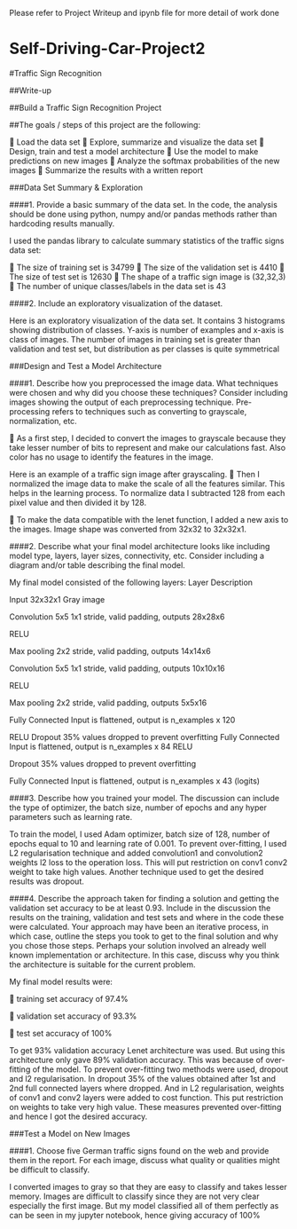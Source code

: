 
Please refer to Project Writeup and ipynb file for more detail of work done

# Self-Driving-Car-Project2
#Traffic Sign Recognition

##Write-up

##Build a Traffic Sign Recognition Project

##The goals / steps of this project are the following:

 Load the data set
 Explore, summarize and visualize the data set
 Design, train and test a model architecture
 Use the model to make predictions on new images
 Analyze the softmax probabilities of the new images
 Summarize the results with a written report

###Data Set Summary & Exploration

####1. Provide a basic summary of the data set. In the code, the analysis
should be done using python, numpy and/or pandas methods rather than
hardcoding results manually.

I used the pandas library to calculate summary statistics of the traffic
signs data set:

 The size of training set is 34799
 The size of the validation set is 4410
 The size of test set is 12630
 The shape of a traffic sign image is (32,32,3)
 The number of unique classes/labels in the data set is 43

####2. Include an exploratory visualization of the dataset.

Here is an exploratory visualization of the data set. It contains 3
histograms showing distribution of classes. Y-axis is number of examples
and x-axis is class of images. The number of images in training set is greater than validation and test
set, but distribution as per classes is quite symmetrical

###Design and Test a Model Architecture

####1. Describe how you preprocessed the image data. What techniques were
chosen and why did you choose these techniques? Consider including images
showing the output of each preprocessing technique. Pre-processing refers
to techniques such as converting to grayscale, normalization, etc.

 As a first step, I decided to convert the images to grayscale
because they take lesser number of bits to represent and make our
calculations fast. Also color has no usage to identify the features
in the image.

Here is an example of a traffic sign image after grayscaling.
 Then I normalized the image data to make the scale of all the
features similar. This helps in the learning process. To normalize
data I subtracted 128 from each pixel value and then divided it by
128.

 To make the data compatible with the lenet function, I added a new
axis to the images. Image shape was converted from 32x32 to
32x32x1.

####2. Describe what your final model architecture looks like including model
type, layers, layer sizes, connectivity, etc. Consider including a
diagram and/or table describing the final model.

My final model consisted of the following layers:
Layer Description

Input 32x32x1 Gray image

Convolution 5x5 1x1 stride, valid padding, outputs
28x28x6
 
 RELU
 
 Max pooling 2x2 stride, valid padding, outputs
14x14x6

Convolution 5x5 1x1 stride, valid padding, outputs
10x10x16

RELU
 
 Max pooling 2x2 stride, valid padding, outputs
5x5x16

Fully Connected Input is flattened, output is
n_examples x 120
 
 RELU
 Dropout 35% values dropped to prevent overfitting
Fully Connected Input is flattened, output is
n_examples x 84
 RELU
 
 Dropout 35% values dropped to prevent overfitting

Fully Connected Input is flattened, output is
n_examples x 43 (logits)

####3. Describe how you trained your model. The discussion can include the
type of optimizer, the batch size, number of epochs and any hyper
parameters such as learning rate.

To train the model, I used Adam optimizer, batch size of 128, number of
epochs equal to 10 and learning rate of 0.001. To prevent over-fitting, I
used L2 regularisation technique and added convolution1 and convolution2
weights l2 loss to the operation loss. This will put restriction on conv1
conv2 weight to take high values. Another technique used to get the
desired results was dropout.

####4. Describe the approach taken for finding a solution and getting the
validation set accuracy to be at least 0.93. Include in the discussion
the results on the training, validation and test sets and where in the
code these were calculated. Your approach may have been an iterative
process, in which case, outline the steps you took to get to the final
solution and why you chose those steps. Perhaps your solution involved an
already well known implementation or architecture. In this case, discuss
why you think the architecture is suitable for the current problem.

My final model results were:

 training set accuracy of 97.4%

 validation set accuracy of 93.3%

 test set accuracy of 100%

To get 93% validation accuracy Lenet architecture was used. But using
this architecture only gave 89% validation accuracy. This was because of
over-fitting of the model. To prevent over-fitting two methods were used,
dropout and l2 regularisation. In dropout 35% of the values obtained
after 1st and 2nd full connected layers where dropped. And in L2
regularisation, weights of conv1 and conv2 layers were added to cost
function. This put restriction on weights to take very high value. These
measures prevented over-fitting and hence I got the desired accuracy.

###Test a Model on New Images

####1. Choose five German traffic signs found on the web and provide them in
the report. For each image, discuss what quality or qualities might be
difficult to classify.
 
I converted images to gray so that they are easy to classify and takes
lesser memory. Images are difficult to classify since they are not very
clear especially the first image. But my model classified all of them
perfectly as can be seen in my jupyter notebook, hence giving accuracy of
100%






